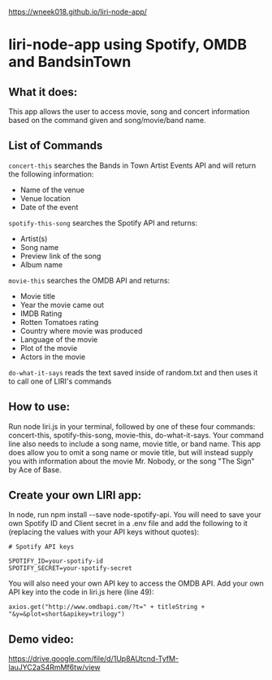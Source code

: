 https://wneek018.github.io/liri-node-app/

# liri-node-app using Spotify, OMDB and BandsinTown

## What it does:
This app allows the user to access movie, song and concert information based on the command given and song/movie/band name.

## List of Commands
`concert-this` searches the Bands in Town Artist Events API and will return the following information:
* Name of the venue
* Venue location
* Date of the event

`spotify-this-song` searches the Spotify API and returns:
* Artist(s)
* Song name
* Preview link of the song
* Album name

`movie-this` searches the OMDB API and returns:
* Movie title
* Year the movie came out
* IMDB Rating
* Rotten Tomatoes rating
* Country where movie was produced
* Language of the movie
* Plot of the movie
* Actors in the movie

`do-what-it-says` reads the text saved inside of random.txt and then uses it to call one of LIRI's commands

## How to use:
Run node liri.js in your terminal, followed by one of these four commands: concert-this, spotify-this-song, movie-this, do-what-it-says. Your command line also needs to include a song name, movie title, or band name. This app does allow you to omit a song name or movie title, but will instead supply you with information about the movie Mr. Nobody, or the song "The Sign" by Ace of Base.

## Create your own LIRI app:
In node, run npm install --save node-spotify-api.
You will need to save your own Spotify ID and Client secret in a .env file and add the following to it (replacing the values with your API keys without quotes):

```
# Spotify API keys

SPOTIFY_ID=your-spotify-id
SPOTIFY_SECRET=your-spotify-secret
```
You will also need your own API key to access the OMDB API. Add your own API key into the code in liri.js here (line 49):
```
axios.get("http://www.omdbapi.com/?t=" + titleString + "&y=&plot=short&apikey=trilogy")
```

## Demo video:
https://drive.google.com/file/d/1Up8AUtcnd-TyfM-lauJYC2aS4RmMf6tw/view